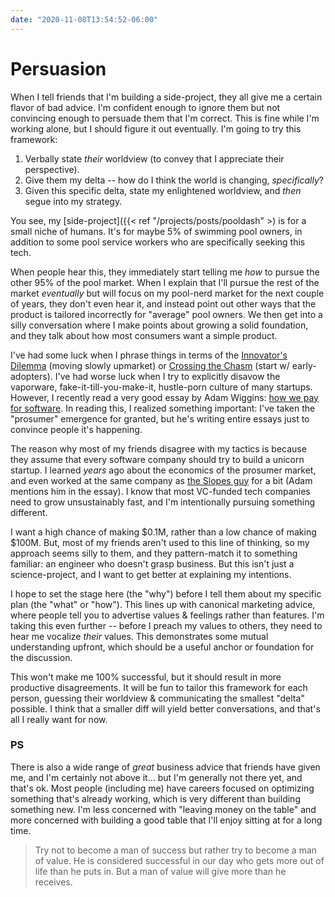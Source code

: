 ```yaml
---
date: "2020-11-08T13:54:52-06:00"
---
```


# Persuasion

When I tell friends that I'm building a side-project, they all give me a certain flavor of bad advice. I'm confident enough to ignore them but not convincing enough to persuade them that I'm correct. This is fine while I'm working alone, but I should figure it out eventually. I'm going to try this framework:

1) Verbally state _their_ worldview (to convey that I appreciate their perspective).
2) Give them my delta -- how do I think the world is changing, _specifically_?
3) Given this specific delta, state my enlightened worldview, and _then_ segue into my strategy.

You see, my [side-project]({{< ref "/projects/posts/pooldash" >) is for a small niche of humans. It's for maybe 5% of swimming pool owners, in addition to some pool service workers who are specifically seeking this tech.

When people hear this, they immediately start telling me _how_ to pursue the other 95% of the pool market. When I explain that I'll pursue the rest of the market _eventually_ but will focus on my pool-nerd market for the next couple of years, they don't even hear it, and instead point out other ways that the product is tailored incorrectly for "average" pool owners. We then get into a silly conversation where I make points about growing a solid foundation, and they talk about how most consumers want a simple product.

I've had some luck when I phrase things in terms of the [Innovator's Dilemma](https://en.wikipedia.org/wiki/The_Innovator%27s_Dilemma) (moving slowly upmarket) or [Crossing the Chasm](https://en.wikipedia.org/wiki/Crossing_the_Chasm) (start w/ early-adopters). I've had worse luck when I try to explicitly disavow the vaporware, fake-it-till-you-make-it, hustle-porn culture of many startups. However, I recently read a very good essay by Adam Wiggins: [how we pay for software](https://adamwiggins.com/making-computers-better/pay). In reading this, I realized something important: I've taken the "prosumer" emergence for granted, but he's writing entire essays just to convince people it's happening.

The reason why most of my friends disagree with my tactics is because they assume that every software company should try to build a unicorn startup. I learned _years_ ago about the economics of the prosumer market, and even worked at the same company as [the Slopes guy](https://twitter.com/parrots) for a bit (Adam mentions him in the essay). I know that most VC-funded tech companies need to grow unsustainably fast, and I'm intentionally pursuing something different.

I want a high chance of making $0.1M, rather than a low chance of making $100M. But, most of my friends aren't used to this line of thinking, so my approach seems silly to them, and they pattern-match it to something familiar: an engineer who doesn't grasp business. But this isn't just a science-project, and I want to get better at explaining my intentions.

I hope to set the stage here (the "why") before I tell them about my specific plan (the "what" or "how"). This lines up with canonical marketing advice, where people tell you to advertise values & feelings rather than features. I'm taking this even further -- before I preach my values to others, they need to hear me vocalize _their_ values. This demonstrates some mutual understanding upfront, which should be a useful anchor or foundation for the discussion.

This won't make me 100% successful, but it should result in more productive disagreements. It will be fun to tailor this framework for each person, guessing their worldview & communicating the smallest "delta" possible. I think that a smaller diff will yield better conversations, and that's all I really want for now.

### PS

There is also a wide range of _great_ business advice that friends have given me, and I'm certainly not above it... but I'm generally not there yet, and that's ok. Most people (including me) have careers focused on optimizing something that's already working, which is very different than building something new. I'm less concerned with "leaving money on the table" and more concerned with building a good table that I'll enjoy sitting at for a long time.

> Try not to become a man of success but rather try to become a man of value. He is considered successful in our day who gets more out of life than he puts in. But a man of value will give more than he receives.
